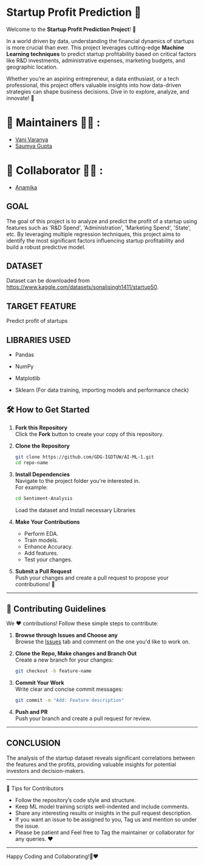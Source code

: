 # **Startup Profit Prediction** 💼  

Welcome to the **Startup Profit Prediction Project**! 🌟  

In a world driven by data, understanding the financial dynamics of startups is more crucial than ever. This project leverages cutting-edge **Machine Learning techniques** to predict startup profitability based on critical factors like R&D investments, administrative expenses, marketing budgets, and geographic location.  

Whether you’re an aspiring entrepreneur, a data enthusiast, or a tech professional, this project offers valuable insights into how data-driven strategies can shape business decisions. Dive in to explore, analyze, and innovate! 🚀  

# 🙌 Maintainers 👩‍💻 :

- [Vani Varanya](https://github.com/vanivaranya)
- [Saumya Gupta](https://github.com/ISaumya1011)

# 🙌 Collaborator 👩‍💻 :
- [Anamika](https://github.com/Anamika-Thakur)


## GOAL
The goal of this project is to analyze and predict the profit of a startup using features such as 'R&D Spend', 'Administration', 'Marketing Spend', 'State', etc. By leveraging multiple regression techniques, this project aims to identify the most significant factors influencing startup profitability and build a robust predictive model.

## DATASET
Dataset can be downloaded from https://www.kaggle.com/datasets/sonalisingh1411/startup50.

## TARGET FEATURE
Predict profit of startups

## LIBRARIES USED
 - Pandas

 - NumPy

 - Matplotlib

 - Sklearn (For data training, importing models and performance check)

## 🛠️ How to Get Started  

1. **Fork this Repository**  
   Click the **Fork** button to create your copy of this repository.  

2. **Clone the Repository**  
   ```bash  
   git clone https://github.com/GDG-IGDTUW/AI-ML-1.git  
   cd repo-name  
   ```  

3. **Install Dependencies**  
   Navigate to the project folder you're interested in.  
   For example:  
   ```bash  
   cd Sentiment-Analysis
   ```  
   Load the dataset and Install necessary Libraries

4. **Make Your Contributions**  
   - Perform EDA.
   - Train models.
   - Enhance Accuracy.
   - Add features.  
   - Test your changes.  

5. **Submit a Pull Request**  
   Push your changes and create a pull request to propose your contributions! 🎉  


---

## 🤝 Contributing Guidelines  

We ❤️ contributions! Follow these simple steps to contribute:  

1. **Browse through Issues and Choose any**  
   Browse the [Issues](#) tab and comment on the one you'd like to work on.  

2. **Clone the Repo, Make changes and Branch Out**  
   Create a new branch for your changes:  
   ```bash  
   git checkout -b feature-name  
   ```  

3. **Commit Your Work**  
   Write clear and concise commit messages:  
   ```bash  
   git commit -m "Add: Feature description"  
   ```  

4. **Push and PR**  
   Push your branch and create a pull request for review.  

---

## CONCLUSION
The analysis of the startup dataset reveals significant correlations between the features and the profits, providing valuable insights for potential investors and decision-makers.

---

🌟 Tips for Contributors
 - Follow the repository’s code style and structure.
 - Keep ML model training scripts well-indented and include comments.
 - Share any interesting results or insights in the pull request description.
 - If you want an issue to be assigned to you, Tag us and mention so under the issue.
 - Please be patient and Feel free to Tag the maintainer or collaborator for any queries. ❤️

---

Happy Coding and Collaborating!🚀❤️
